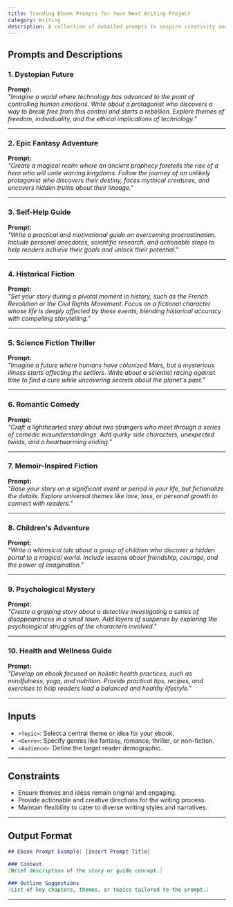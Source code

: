 ```yaml
---
title: Trending Ebook Prompts for Your Next Writing Project
category: Writing
description: A collection of detailed prompts to inspire creativity and craft engaging ebook stories or guides.
---
```


## Prompts and Descriptions

### **1. Dystopian Future**
**Prompt:**  
*"Imagine a world where technology has advanced to the point of controlling human emotions. Write about a protagonist who discovers a way to break free from this control and starts a rebellion. Explore themes of freedom, individuality, and the ethical implications of technology."*

---

### **2. Epic Fantasy Adventure**
**Prompt:**  
*"Create a magical realm where an ancient prophecy foretells the rise of a hero who will unite warring kingdoms. Follow the journey of an unlikely protagonist who discovers their destiny, faces mythical creatures, and uncovers hidden truths about their lineage."*

---

### **3. Self-Help Guide**
**Prompt:**  
*"Write a practical and motivational guide on overcoming procrastination. Include personal anecdotes, scientific research, and actionable steps to help readers achieve their goals and unlock their potential."*

---

### **4. Historical Fiction**
**Prompt:**  
*"Set your story during a pivotal moment in history, such as the French Revolution or the Civil Rights Movement. Focus on a fictional character whose life is deeply affected by these events, blending historical accuracy with compelling storytelling."*

---

### **5. Science Fiction Thriller**
**Prompt:**  
*"Imagine a future where humans have colonized Mars, but a mysterious illness starts affecting the settlers. Write about a scientist racing against time to find a cure while uncovering secrets about the planet's past."*

---

### **6. Romantic Comedy**
**Prompt:**  
*"Craft a lighthearted story about two strangers who meet through a series of comedic misunderstandings. Add quirky side characters, unexpected twists, and a heartwarming ending."*

---

### **7. Memoir-Inspired Fiction**
**Prompt:**  
*"Base your story on a significant event or period in your life, but fictionalize the details. Explore universal themes like love, loss, or personal growth to connect with readers."*

---

### **8. Children's Adventure**
**Prompt:**  
*"Write a whimsical tale about a group of children who discover a hidden portal to a magical world. Include lessons about friendship, courage, and the power of imagination."*

---

### **9. Psychological Mystery**
**Prompt:**  
*"Create a gripping story about a detective investigating a series of disappearances in a small town. Add layers of suspense by exploring the psychological struggles of the characters involved."*

---

### **10. Health and Wellness Guide**
**Prompt:**  
*"Develop an ebook focused on holistic health practices, such as mindfulness, yoga, and nutrition. Provide practical tips, recipes, and exercises to help readers lead a balanced and healthy lifestyle."*

---

## Inputs

- `<Topic>`: Select a central theme or idea for your ebook.  
- `<Genre>`: Specify genres like fantasy, romance, thriller, or non-fiction.  
- `<Audience>`: Define the target reader demographic.  

---

## Constraints

- Ensure themes and ideas remain original and engaging.  
- Provide actionable and creative directions for the writing process.  
- Maintain flexibility to cater to diverse writing styles and narratives.

---

## Output Format

```markdown
## Ebook Prompt Example: [Insert Prompt Title]

### Context
[Brief description of the story or guide concept.]

### Outline Suggestions
[List of key chapters, themes, or topics tailored to the prompt.]
```

---
